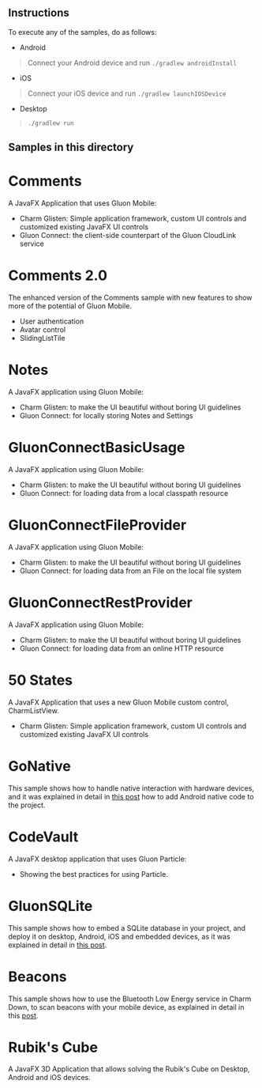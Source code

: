 Instructions
-----------------
To execute any of the samples, do as follows:

* Android
> Connect your Android device and run `./gradlew androidInstall`
* iOS
> Connect your iOS device and run `./gradlew launchIOSDevice`
* Desktop
> `./gradlew run`

Samples in this directory
---------------------------------
Comments
========

 A JavaFX Application that uses Gluon Mobile:

 - Charm Glisten: Simple application framework, custom UI controls and customized existing JavaFX UI controls
 - Gluon Connect: the client-side counterpart of the Gluon CloudLink service

Comments 2.0
============

The enhanced version of the Comments sample with new features to show more of the potential of Gluon Mobile.

 - User authentication
 - Avatar control
 - SlidingListTile


Notes
=====

A JavaFX application using Gluon Mobile:

 - Charm Glisten: to make the UI beautiful without boring UI guidelines
 - Gluon Connect: for locally storing Notes and Settings


GluonConnectBasicUsage
=====

A JavaFX application using Gluon Mobile:

 - Charm Glisten: to make the UI beautiful without boring UI guidelines
 - Gluon Connect: for loading data from a local classpath resource


GluonConnectFileProvider
=====

A JavaFX application using Gluon Mobile:

 - Charm Glisten: to make the UI beautiful without boring UI guidelines
 - Gluon Connect: for loading data from an File on the local file system


GluonConnectRestProvider
=====

A JavaFX application using Gluon Mobile:

 - Charm Glisten: to make the UI beautiful without boring UI guidelines
 - Gluon Connect: for loading data from an online HTTP resource


50 States
=========

A JavaFX Application that uses a new Gluon Mobile custom control, CharmListView.

- Charm Glisten: Simple application framework, custom UI controls and customized existing JavaFX UI controls


GoNative
========

This sample shows how to handle native interaction with hardware devices, and it was explained in detail in [this post](http://gluonhq.com/handling-android-native-activities-like-a-pro/) how to add Android native code to the project.

CodeVault
=========

A JavaFX desktop application that uses Gluon Particle:
 
 - Showing the best practices for using Particle.

GluonSQLite
===========

This sample shows how to embed a SQLite database in your project, and deploy it on desktop, Android, iOS and embedded devices, as it was explained in detail in [this post](http://gluonhq.com/embedding-database-cross-platform-projects/).

Beacons
=======

This sample shows how to use the Bluetooth Low Energy service in Charm Down, to scan beacons with your mobile device, as explained in detail in this [post](http://gluonhq.com/scanning-bluetooth-low-energy-beacons-charm/).


Rubik's Cube
========

A JavaFX 3D Application that allows solving the Rubik's Cube on Desktop, Android and iOS devices.
